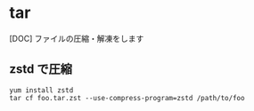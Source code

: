 # tar

[DOC] ファイルの圧縮・解凍をします

## zstd で圧縮

```
yum install zstd
tar cf foo.tar.zst --use-compress-program=zstd /path/to/foo
```

